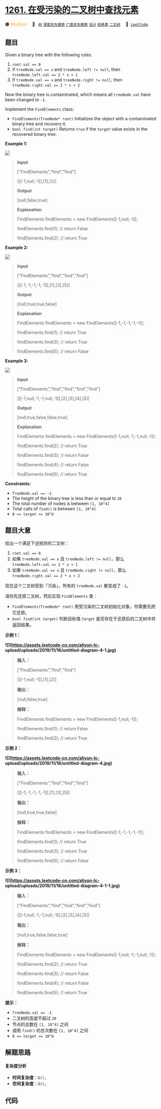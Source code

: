# [1261. 在受污染的二叉树中查找元素](https://leetcode.com/problems/find-elements-in-a-contaminated-binary-tree)

🟠 <font color=#ffb800>Medium</font>&emsp; 🔖&ensp; [`树`](/leetcode/outline/tag/tree.md) [`深度优先搜索`](/leetcode/outline/tag/depth-first-search.md) [`广度优先搜索`](/leetcode/outline/tag/breadth-first-search.md) [`设计`](/leetcode/outline/tag/design.md) [`哈希表`](/leetcode/outline/tag/hash-table.md) [`二叉树`](/leetcode/outline/tag/binary-tree.md)&emsp; 🔗&ensp;[`LeetCode`](https://leetcode.com/problems/find-elements-in-a-contaminated-binary-tree)

## 题目

Given a binary tree with the following rules:

1. `root.val == 0`
2. If `treeNode.val == x` and `treeNode.left != null`, then `treeNode.left.val == 2 * x + 1`
3. If `treeNode.val == x` and `treeNode.right != null`, then `treeNode.right.val == 2 * x + 2`

Now the binary tree is contaminated, which means all `treeNode.val` have been
changed to `-1`.

Implement the `FindElements` class:

- `FindElements(TreeNode* root)` Initializes the object with a contaminated binary tree and recovers it.
- `bool find(int target)` Returns `true` if the `target` value exists in the recovered binary tree.

**Example 1:**

![](https://assets.leetcode.com/uploads/2019/11/06/untitled-diagram-4-1.jpg)

> **Input**
>
> ["FindElements","find","find"]
>
> [[[-1,null,-1]],[1],[2]]
>
> **Output**
>
> [null,false,true]
>
> **Explanation**
>
> FindElements findElements = new FindElements([-1,null,-1]);
>
> findElements.find(1); // return False
>
> findElements.find(2); // return True

**Example 2:**

![](https://assets.leetcode.com/uploads/2019/11/06/untitled-diagram-4.jpg)

> **Input**
>
> ["FindElements","find","find","find"]
>
> [[[-1,-1,-1,-1,-1]],[1],[3],[5]]
>
> **Output**
>
> [null,true,true,false]
>
> **Explanation**
>
> FindElements findElements = new FindElements([-1,-1,-1,-1,-1]);
>
> findElements.find(1); // return True
>
> findElements.find(3); // return True
>
> findElements.find(5); // return False

**Example 3:**

![](https://assets.leetcode.com/uploads/2019/11/07/untitled-diagram-4-1-1.jpg)

> **Input**
>
> ["FindElements","find","find","find","find"]
>
> [[[-1,null,-1,-1,null,-1]],[2],[3],[4],[5]]
>
> **Output**
>
> [null,true,false,false,true]
>
> **Explanation**
>
> FindElements findElements = new FindElements([-1,null,-1,-1,null,-1]);
>
> findElements.find(2); // return True
>
> findElements.find(3); // return False
>
> findElements.find(4); // return False
>
> findElements.find(5); // return True

**Constraints:**

- `TreeNode.val == -1`
- The height of the binary tree is less than or equal to `20`
- The total number of nodes is between `[1, 10^4]`
- Total calls of `find()` is between `[1, 10^4]`
- `0 <= target <= 10^6`

## 题目大意

给出一个满足下述规则的二叉树：

1. `root.val == 0`
2. 如果 `treeNode.val == x` 且 `treeNode.left != null`，那么 `treeNode.left.val == 2 * x + 1`
3. 如果 `treeNode.val == x` 且 `treeNode.right != null`，那么 `treeNode.right.val == 2 * x + 2`

现在这个二叉树受到「污染」，所有的 `treeNode.val` 都变成了 `-1`。

请你先还原二叉树，然后实现 `FindElements` 类：

- `FindElements(TreeNode* root)` 用受污染的二叉树初始化对象，你需要先把它还原。
- `bool find(int target)` 判断目标值 `target` 是否存在于还原后的二叉树中并返回结果。

**示例 1：**

**![](https://assets.leetcode-cn.com/aliyun-lc-
upload/uploads/2019/11/16/untitled-diagram-4-1.jpg)**

> **输入：**
>
> ["FindElements","find","find"]
>
> [[[-1,null,-1]],[1],[2]]
>
> **输出：**
>
> [null,false,true]
>
> **解释：**
>
> FindElements findElements = new FindElements([-1,null,-1]);
>
> findElements.find(1); // return False
>
> findElements.find(2); // return True

**示例 2：**

**![](https://assets.leetcode-cn.com/aliyun-lc-
upload/uploads/2019/11/16/untitled-diagram-4.jpg)**

> **输入：**
>
> ["FindElements","find","find","find"]
>
> [[[-1,-1,-1,-1,-1]],[1],[3],[5]]
>
> **输出：**
>
> [null,true,true,false]
>
> **解释：**
>
> FindElements findElements = new FindElements([-1,-1,-1,-1,-1]);
>
> findElements.find(1); // return True
>
> findElements.find(3); // return True
>
> findElements.find(5); // return False

**示例 3：**

**![](https://assets.leetcode-cn.com/aliyun-lc-
upload/uploads/2019/11/16/untitled-diagram-4-1-1.jpg)**

> **输入：**
>
> ["FindElements","find","find","find","find"]
>
> [[[-1,null,-1,-1,null,-1]],[2],[3],[4],[5]]
>
> **输出：**
>
> [null,true,false,false,true]
>
> **解释：**
>
> FindElements findElements = new FindElements([-1,null,-1,-1,null,-1]);
>
> findElements.find(2); // return True
>
> findElements.find(3); // return False
>
> findElements.find(4); // return False
>
> findElements.find(5); // return True

**提示：**

- `TreeNode.val == -1`
- 二叉树的高度不超过 `20`
- 节点的总数在 `[1, 10^4]` 之间
- 调用 `find()` 的总次数在 `[1, 10^4]` 之间
- `0 <= target <= 10^6`

## 解题思路

#### 复杂度分析

- **时间复杂度**：`O()`，
- **空间复杂度**：`O()`，

## 代码

```javascript

```
